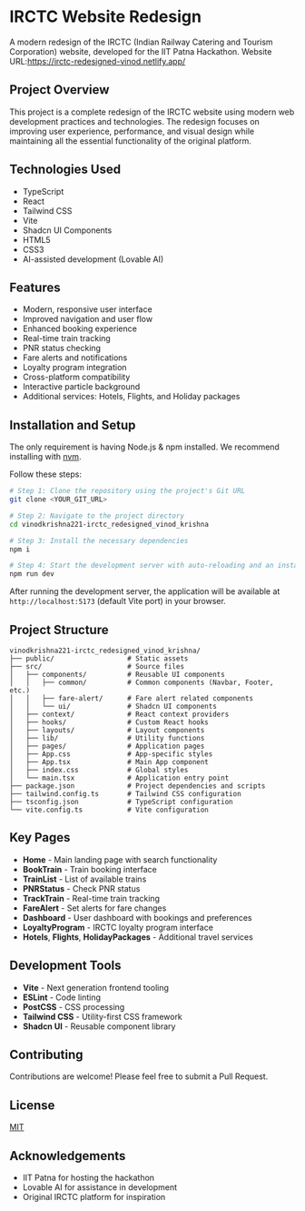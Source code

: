 # IRCTC Website Redesign

A modern redesign of the IRCTC (Indian Railway Catering and Tourism Corporation) website, developed for the IIT Patna Hackathon.
Website URL:https://irctc-redesigned-vinod.netlify.app/

## Project Overview

This project is a complete redesign of the IRCTC website using modern web development practices and technologies. The redesign focuses on improving user experience, performance, and visual design while maintaining all the essential functionality of the original platform.

## Technologies Used

- TypeScript
- React
- Tailwind CSS
- Vite
- Shadcn UI Components
- HTML5
- CSS3
- AI-assisted development (Lovable AI)

## Features

- Modern, responsive user interface
- Improved navigation and user flow
- Enhanced booking experience
- Real-time train tracking
- PNR status checking
- Fare alerts and notifications
- Loyalty program integration
- Cross-platform compatibility
- Interactive particle background
- Additional services: Hotels, Flights, and Holiday packages

## Installation and Setup

The only requirement is having Node.js & npm installed. We recommend installing with [nvm](https://github.com/nvm-sh/nvm).

Follow these steps:

```bash
# Step 1: Clone the repository using the project's Git URL
git clone <YOUR_GIT_URL>

# Step 2: Navigate to the project directory
cd vinodkrishna221-irctc_redesigned_vinod_krishna

# Step 3: Install the necessary dependencies
npm i

# Step 4: Start the development server with auto-reloading and an instant preview
npm run dev
```

After running the development server, the application will be available at `http://localhost:5173` (default Vite port) in your browser.

## Project Structure

```
vinodkrishna221-irctc_redesigned_vinod_krishna/
├── public/                  # Static assets
├── src/                     # Source files
│   ├── components/          # Reusable UI components
│   │   ├── common/          # Common components (Navbar, Footer, etc.)
│   │   ├── fare-alert/      # Fare alert related components
│   │   └── ui/              # Shadcn UI components
│   ├── context/             # React context providers
│   ├── hooks/               # Custom React hooks
│   ├── layouts/             # Layout components
│   ├── lib/                 # Utility functions
│   ├── pages/               # Application pages
│   ├── App.css              # App-specific styles
│   ├── App.tsx              # Main App component
│   ├── index.css            # Global styles
│   └── main.tsx             # Application entry point
├── package.json             # Project dependencies and scripts
├── tailwind.config.ts       # Tailwind CSS configuration
├── tsconfig.json            # TypeScript configuration
└── vite.config.ts           # Vite configuration
```

## Key Pages

- **Home** - Main landing page with search functionality
- **BookTrain** - Train booking interface
- **TrainList** - List of available trains
- **PNRStatus** - Check PNR status
- **TrackTrain** - Real-time train tracking
- **FareAlert** - Set alerts for fare changes
- **Dashboard** - User dashboard with bookings and preferences
- **LoyaltyProgram** - IRCTC loyalty program interface
- **Hotels**, **Flights**, **HolidayPackages** - Additional travel services

## Development Tools

- **Vite** - Next generation frontend tooling
- **ESLint** - Code linting
- **PostCSS** - CSS processing
- **Tailwind CSS** - Utility-first CSS framework
- **Shadcn UI** - Reusable component library

## Contributing

Contributions are welcome! Please feel free to submit a Pull Request.

## License

[MIT](LICENSE)

## Acknowledgements

- IIT Patna for hosting the hackathon
- Lovable AI for assistance in development
- Original IRCTC platform for inspiration
